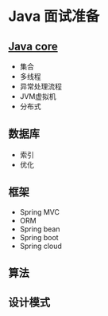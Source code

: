 
# Java 面试准备

## [Java core](java_core/README.md)
  - 集合
  - 多线程
  - 异常处理流程
  - JVM虚拟机
  - 分布式
  
## 数据库
  - 索引
  - 优化
  
## 框架
  - Spring MVC
  - ORM
  - Spring bean
  - Spring boot
  - Spring cloud
  
## 算法

## 设计模式

